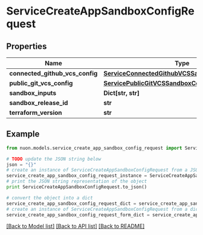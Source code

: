 # ServiceCreateAppSandboxConfigRequest


## Properties

Name | Type | Description | Notes
------------ | ------------- | ------------- | -------------
**connected_github_vcs_config** | [**ServiceConnectedGithubVCSSandboxConfigRequest**](ServiceConnectedGithubVCSSandboxConfigRequest.md) |  | [optional] 
**public_git_vcs_config** | [**ServicePublicGitVCSSandboxConfigRequest**](ServicePublicGitVCSSandboxConfigRequest.md) |  | [optional] 
**sandbox_inputs** | **Dict[str, str]** |  | 
**sandbox_release_id** | **str** |  | [optional] 
**terraform_version** | **str** |  | 

## Example

```python
from nuon.models.service_create_app_sandbox_config_request import ServiceCreateAppSandboxConfigRequest

# TODO update the JSON string below
json = "{}"
# create an instance of ServiceCreateAppSandboxConfigRequest from a JSON string
service_create_app_sandbox_config_request_instance = ServiceCreateAppSandboxConfigRequest.from_json(json)
# print the JSON string representation of the object
print ServiceCreateAppSandboxConfigRequest.to_json()

# convert the object into a dict
service_create_app_sandbox_config_request_dict = service_create_app_sandbox_config_request_instance.to_dict()
# create an instance of ServiceCreateAppSandboxConfigRequest from a dict
service_create_app_sandbox_config_request_form_dict = service_create_app_sandbox_config_request.from_dict(service_create_app_sandbox_config_request_dict)
```
[[Back to Model list]](../README.md#documentation-for-models) [[Back to API list]](../README.md#documentation-for-api-endpoints) [[Back to README]](../README.md)


